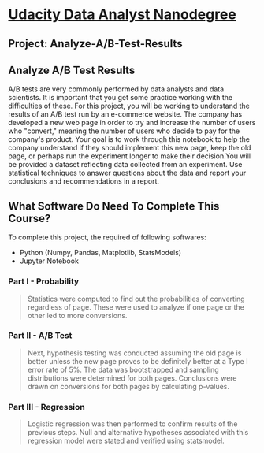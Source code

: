 # [Udacity Data Analyst Nanodegree](https://www.udacity.com/course/data-analyst-nanodegree--nd002) 
## Project: Analyze-A/B-Test-Results

## Analyze A/B Test Results

A/B tests are very commonly performed by data analysts and data scientists. It is important that you get some practice working with the difficulties of these. For this project, you will be working to understand the results of an A/B test run by an e-commerce website. The company has developed a new web page in order to try and increase the number of users who "convert," meaning the number of users who decide to pay for the company's product. Your goal is to work through this notebook to help the company understand if they should implement this new page, keep the old page, or perhaps run the experiment longer to make their decision.You will be provided a dataset reflecting data collected from an experiment. Use statistical techniques to answer questions about the data and report your conclusions and recommendations in a report.

## What Software Do Need To Complete This Course?

To complete this project, the required of following softwares:
<ul>
    <li>Python (Numpy, Pandas, Matplotlib, StatsModels)</li>
    <li>Jupyter Notebook</li>
</ul>

### Part I - Probability
> Statistics were computed to find out the probabilities of converting regardless of page. These were used to analyze if one page or the other led to more conversions.

### Part II - A/B Test
> Next, hypothesis testing was conducted assuming the old page is better unless the new page proves to be definitely better at a Type I error rate of 5%. The data was bootstrapped and sampling distributions were determined for both pages. Conclusions were drawn on conversions for both pages by calculating p-values.

### Part III - Regression
> Logistic regression was then performed to confirm results of the previous steps. Null and alternative hypotheses associated with this regression model were stated and verified using statsmodel.
